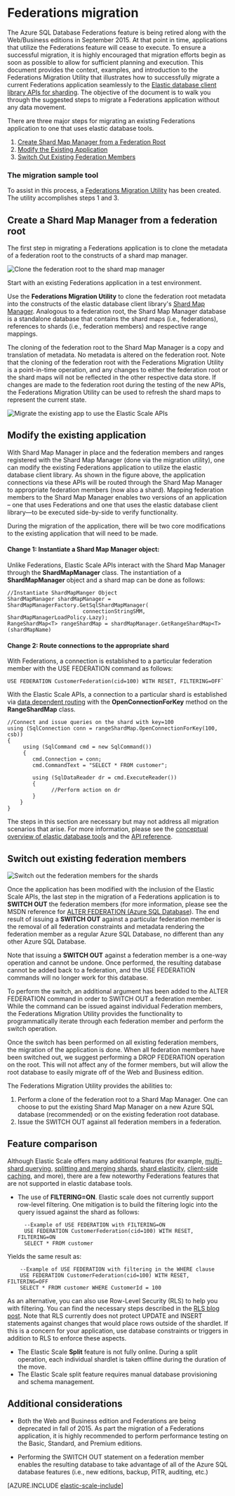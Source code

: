 <properties 
	pageTitle="Federations migration" 
	description="Outlines the steps to migrate an existing app built with Federations feature to the elastic database model." 
	services="sql-database" 
	documentationCenter="" 
	manager="jeffreyg" 
	authors="sidneyh" 
	editor=""/>

<tags 
	ms.service="sql-database" 
	ms.workload="sql-database" 
	ms.tgt_pltfrm="na" 
	ms.devlang="na" 
	ms.topic="article" 
	ms.date="04/17/2015" 
	ms.author="sidneyh"/>

# Federations migration 

The Azure SQL Database Federations feature is being retired along with the Web/Business editions in September 2015. At that point in time, applications that utilize the Federations feature will cease to execute. To ensure a successful migration, it is highly encouraged that migration efforts begin as soon as possible to allow for sufficient planning and execution. This document provides the context, examples, and introduction to the Federations Migration Utility that illustrates how to successfully migrate a current Federations application seamlessly to the [Elastic database client library APIs for sharding](http://go.microsoft.com/?linkid=9862592). The objective of the document is to walk you through the suggested steps to migrate a Federations application without any data movement.

There are three major steps for migrating an existing Federations application to one that uses elastic database tools.

1. [Create Shard Map Manager from a Federation Root] 
2. [Modify the Existing Application]
3. [Switch Out Existing Federation Members]
    

### The migration sample tool
To assist in this process, a [Federations Migration Utility](http://go.microsoft.com/?linkid=9862613) has been created. The utility accomplishes steps 1 and 3. 

## Create a Shard Map Manager from a federation root
The first step in migrating a Federations application is to clone the metadata of a federation root to the constructs of a shard map manager. 

![Clone the federation root to the shard map manager][1]
 
Start with an existing Federations application in a test environment.
 
Use the **Federations Migration Utility** to clone the federation root metadata into the constructs of the elastic database client library's [Shard Map Manager](http://go.microsoft.com/?linkid=9862595). Analogous to a federation root, the Shard Map Manager database is a standalone database that contains the shard maps (i.e., federations), references to shards (i.e., federation members) and respective range mappings. 

The cloning of the federation root to the Shard Map Manager is a copy and translation of metadata. No metadata is altered on the federation root. Note that the cloning of the federation root with the Federations Migration Utility is a point-in-time operation, and any changes to either the federation root or the shard maps will not be reflected in the other respective data store. If changes are made to the federation root during the testing of the new APIs, the Federations Migration Utility can be used to refresh the shard maps to represent the current state. 

![Migrate the existing app to use the Elastic Scale APIs][2]

## Modify the existing application 

With Shard Map Manager in place and the federation members and ranges registered with the Shard Map Manager (done via the migration utility), one can modify the existing Federations application to utilize the elastic database client library. As shown in the figure above, the application connections via these APIs will be routed through the Shard Map Manager to appropriate federation members (now also a shard). Mapping federation members to the Shard Map Manager enables two versions of an application – one that uses Federations and one that uses the elastic database client library—to be executed side-by-side to verify functionality.   

During the migration of the application, there will be two core modifications to the existing application that will need to be made.


#### Change 1: Instantiate a Shard Map Manager object: 

Unlike Federations, Elastic Scale APIs interact with the Shard Map Manager through the **ShardMapManager** class. The instantiation of a **ShardMapManager** object and a shard map can be done as follows:
     
    //Instantiate ShardMapManger Object 
    ShardMapManager shardMapManager = ShardMapManagerFactory.GetSqlShardMapManager(
                            connectionStringSMM, ShardMapManagerLoadPolicy.Lazy); 
    RangeShardMap<T> rangeShardMap = shardMapManager.GetRangeShardMap<T>(shardMapName) 
    
#### Change 2: Route connections to the appropriate shard 

With Federations, a connection is established to a particular federation member with the USE FEDERATION command as follows:  

    USE FEDERATION CustomerFederation(cid=100) WITH RESET, FILTERING=OFF`

With the Elastic Scale APIs, a connection to a particular shard is established via [data dependent routing](sql-database-elastic-scale-data-dependent-routing.md) with the  **OpenConnectionForKey** method on the **RangeShardMap** class. 

    //Connect and issue queries on the shard with key=100 
    using (SqlConnection conn = rangeShardMap.OpenConnectionForKey(100, csb))  
    { 
         using (SqlCommand cmd = new SqlCommand()) 
         { 
            cmd.Connection = conn; 
            cmd.CommandText = "SELECT * FROM customer";
     
            using (SqlDataReader dr = cmd.ExecuteReader()) 
            { 
                  //Perform action on dr 
            } 
        } 
    }

The steps in this section are necessary but may not address all migration scenarios that arise. For more information, please see the [conceptual overview of elastic database tools](sql-database-elastic-scale-introduction.md) and the [API reference](http://go.microsoft.com/?linkid=9862604).

## Switch out existing federation members 

![Switch out the federation members for the shards][3]

Once the application has been modified with the inclusion of the Elastic Scale APIs, the last step in the migration of a Federations application is to **SWITCH OUT** the federation members (for more information, please see the MSDN reference for [ALTER FEDERATION (Azure SQL Database](http://msdn.microsoft.com/library/dn269988(v=sql.120).aspx)). The end result of issuing a **SWITCH OUT** against a particular federation member is the removal of all federation constraints and metadata rendering the federation member as a regular Azure SQL Database, no different than any other Azure SQL Database.  

Note that issuing a **SWITCH OUT** against a federation member is a one-way operation and cannot be undone. Once performed, the resulting database cannot be added back to a federation, and the USE FEDERATION commands will no longer work for this database. 

To perform the switch, an additional argument has been added to the ALTER FEDERATION command in order to SWITCH OUT a federation member.  While the command can be issued against individual Federation members, the Federations Migration Utility provides the functionality to programmatically iterate through each federation member and perform the switch operation. 

Once the switch has been performed on all existing federation members, the migration of the application is done. When all federation members have been switched out, we suggest performing a DROP FEDERATION operation on the root.  This will not affect any of the former members, but will allow the root database to easily migrate off of the Web and Business edition.
  
The Federations Migration Utility provides the abilities to: 

1.    Perform a clone of the federation root to a Shard Map Manager.  One can choose to put the existing Shard Map Manager on a new Azure SQL database (recommended) or on the existing federation root database.
2.    Issue the SWITCH OUT against all federation members in a federation.


## Feature comparison

Although Elastic Scale offers many additional features (for example, [multi-shard querying](sql-database-elastic-scale-multishard-querying.md), [splitting and merging shards](sql-database-elastic-scale-overview-split-and-merge.md), [shard elasticity](sql-database-elastic-scale-elasticity.md), [client-side caching](sql-database-elastic-scale-shard-map-management.md), and more), there are a few noteworthy Federations features that are not supported in elastic database tools.
  
- The use of **FILTERING=ON**. Elastic scale does not currently support row-level filtering. One mitigation is to build the filtering logic into the query issued against the shard as follows: 

        --Example of USE FEDERATION with FILTERING=ON
        USE FEDERATION CustomerFederation(cid=100) WITH RESET, FILTERING=ON 
        SELECT * FROM customer

Yields the same result as:

        --Example of USE FEDERATION with filtering in the WHERE clause 
        USE FEDERATION CustomerFederation(cid=100) WITH RESET, FILTERING=OFF 
        SELECT * FROM customer WHERE CustomerId = 100 

As an alternative, you can also use Row-Level Security (RLS) to help you with filtering. You can find the necessary steps described in the [RLS  blog post](http://azure.microsoft.com/blog/2015/03/02/building-more-secure-middle-tier-applications-with-azure-sql-database-using-row-level-security/). Note that RLS currently does not protect UPDATE and INSERT statements against changes that would place rows outside of the shardlet. If this is a concern for your application, use database constraints or triggers in addition to RLS to enforce these aspects.

- The Elastic Scale **Split** feature is not fully online. During a split operation, each individual shardlet is taken offline during the duration of the move.
- The Elastic Scale split feature requires manual database provisioning and schema management.

## Additional considerations

* Both the Web and Business edition and Federations are being deprecated in fall of 2015.  As part the migration of a Federations application, it is highly recommended to perform performance testing on the Basic, Standard, and Premium editions. 

* Performing the SWITCH OUT statement on a federation member enables the resulting database to take advantage of all of the Azure SQL database features (i.e., new editions, backup, PITR, auditing, etc.) 

[AZURE.INCLUDE [elastic-scale-include](../includes/elastic-scale-include.md)]

<!--Anchors-->
[Create Shard Map Manager from a Federation Root]:#create-shard-map-manager
[Modify the Existing Application]:#Modify-the-Existing-Application
[Switch Out Existing Federation Members]:#Switch-Out-Existing-Federation-Members


<!--Image references-->
[1]: ./media/sql-database-elastic-scale-federation-migration/migrate-1.png
[2]: ./media/sql-database-elastic-scale-federation-migration/migrate-2.png
[3]: ./media/sql-database-elastic-scale-federation-migration/migrate-3.png
